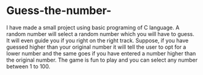 # Guess-the-number-
I have made a small project using basic programing of C language. A random number will select a random number which you will have to guess. It will even guide you if you right on the right track. Suppose, if you have guessed higher than your original number it will tell the user to opt for a lower number and the same goes if you have entered a number higher than the original number. The game is fun to play and you can select any number between 1 to 100.
